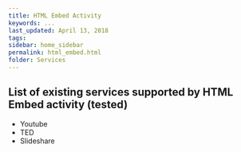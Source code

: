 ```yaml
---
title: HTML Embed Activity
keywords: ...
last_updated: April 13, 2018
tags:
sidebar: home_sidebar
permalink: html_embed.html
folder: Services
---
```


## List of existing services supported by HTML Embed activity (tested)

* Youtube
* TED
* Slideshare
